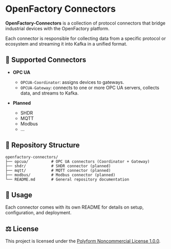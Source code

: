 # OpenFactory Connectors

**OpenFactory-Connectors** is a collection of protocol connectors that bridge industrial devices with the OpenFactory platform.

Each connector is responsible for collecting data from a specific protocol or ecosystem and streaming it into Kafka in a unified format.

## 🔗 Supported Connectors

- **OPC UA**  
  - `OPCUA-Coordinator`: assigns devices to gateways.  
  - `OPCUA-Gateway`: connects to one or more OPC UA servers, collects data, and streams to Kafka.

- **Planned**
    - SHDR
    - MQTT
    - Modbus
    - ...

## 📂 Repository Structure

```
openfactory-connectors/
├── opcua/          # OPC UA connectors (Coordinator + Gateway)
├── shdr/           # SHDR connector (planned)
├── mqtt/           # MQTT connector (planned)
├── modbus/         # Modbus connector (planned)
└── README.md       # General repository documentation
```

## 🚀 Usage

Each connector comes with its own README for details on setup, configuration, and deployment.  

## ⚖️ License

This project is licensed under the [Polyform Noncommercial License 1.0.0](LICENSE).
